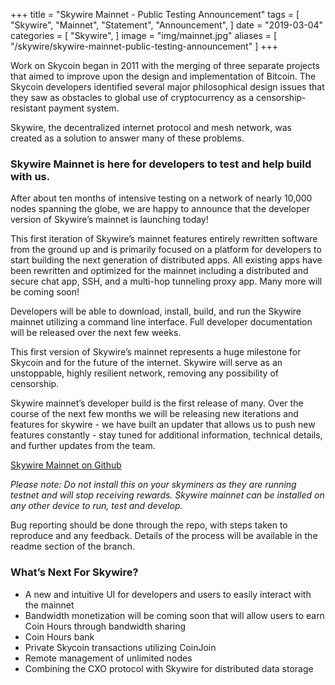 +++
title = "Skywire Mainnet - Public Testing Announcement"
tags = [
    "Skywire",
    "Mainnet",
    "Statement",
    "Announcement",
]
date = "2019-03-04"
categories = [
    "Skywire",
]
image = "img/mainnet.jpg"
aliases = [
	"/skywire/skywire-mainnet-public-testing-announcement"
]
+++

Work on Skycoin began in 2011 with the merging of three separate projects that aimed to improve upon the design and implementation of Bitcoin. The Skycoin developers identified several major philosophical design issues that they saw as obstacles to global use of cryptocurrency as a censorship-resistant payment system.

Skywire, the decentralized internet protocol and mesh network, was created as a solution to answer many of these problems.

### Skywire Mainnet is here for developers to test and help build with us.

After about ten months of intensive testing on a network of nearly 10,000 nodes spanning the globe, we are happy to announce that the developer version of Skywire’s mainnet is launching today!

This first iteration of Skywire’s mainnet features entirely rewritten software from the ground up and is primarily focused on a platform for developers to start building the next generation of distributed apps. All existing apps have been rewritten and optimized for the mainnet including a distributed and secure chat app, SSH, and a multi-hop tunneling proxy app. Many more will be coming soon!

Developers will be able to download, install, build, and run the Skywire mainnet utilizing a command line interface. Full developer documentation will be released over the next few weeks.

This first version of Skywire’s mainnet represents a huge milestone for Skycoin and for the future of the internet. Skywire will serve as an unstoppable, highly resilient network, removing any possibility of censorship.

Skywire mainnet’s developer build is the first release of many. Over the course of the next few months we will be releasing new iterations and features for skywire - we have built an updater that allows us to push new features constantly - stay tuned for additional information, technical details, and further updates from the team.

[Skywire Mainnet on Github](https://github.com/skycoin/skywire/tree/mainnet)

*Please note: Do not install this on your skyminers as they are running testnet and will stop receiving rewards. Skywire mainnet can be installed on any other device to run, test and develop.*

Bug reporting should be done through the repo, with steps taken to reproduce and any feedback. Details of the process will be available in the readme section of the branch.



### What’s Next For Skywire?

* A new and intuitive UI for developers and users to easily interact with the mainnet
* Bandwidth monetization will be coming soon that will allow users to earn Coin Hours through bandwidth sharing
* Coin Hours bank
* Private Skycoin transactions utilizing CoinJoin
* Remote management of unlimited nodes
* Combining the CXO protocol with Skywire for distributed data storage



